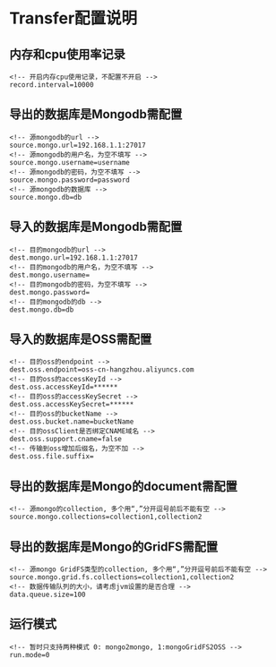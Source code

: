 # Transfer配置说明

## 内存和cpu使用率记录
```
<!-- 开启内存cpu使用记录，不配置不开启 -->
record.interval=10000
```

## 导出的数据库是Mongodb需配置
```
<!-- 源mongodb的url -->
source.mongo.url=192.168.1.1:27017
<!-- 源mongodb的用户名，为空不填写 -->
source.mongo.username=username
<!-- 源mongodb的密码，为空不填写 -->
source.mongo.password=password
<!-- 源mongodb的数据库 -->
source.mongo.db=db
```

## 导入的数据库是Mongodb需配置
```
<!-- 目的mongodb的url -->
dest.mongo.url=192.168.1.1:27017
<!-- 目的mongodb的用户名，为空不填写 -->
dest.mongo.username=
<!-- 目的mongodb的密码，为空不填写 -->
dest.mongo.password=
<!-- 目的mongodb的db -->
dest.mongo.db=db
```

## 导入的数据库是OSS需配置
```
<!-- 目的oss的endpoint -->
dest.oss.endpoint=oss-cn-hangzhou.aliyuncs.com
<!-- 目的oss的accessKeyId -->
dest.oss.accessKeyId=******
<!-- 目的oss的accessKeySecret -->
dest.oss.accessKeySecret=******
<!-- 目的oss的bucketName -->
dest.oss.bucket.name=bucketName
<!-- 目的ossClient是否绑定CNAME域名 -->
dest.oss.support.cname=false
<!-- 传输到oss增加后缀名，为空不加 -->
dest.oss.file.suffix=
```

## 导出的数据库是Mongo的document需配置
```
<!-- 源mongo的collection, 多个用“,”分开逗号前后不能有空 -->
source.mongo.collections=collection1,collection2
```

## 导出的数据库是Mongo的GridFS需配置
```
<!-- 源mongo GridFS类型的collection, 多个用“,”分开逗号前后不能有空 -->
source.mongo.grid.fs.collections=collection1,collection2
<!-- 数据传输队列的大小，请考虑jvm设置的是否合理 -->
data.queue.size=100
```

## 运行模式
```
<!-- 暂时只支持两种模式 0: mongo2mongo, 1:mongoGridFS2OSS -->
run.mode=0
```
